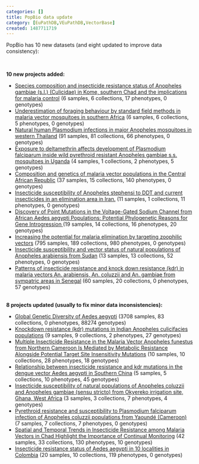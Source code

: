 ```yaml
---
categories: []
title: PopBio data update
category: [EuPathDB,VEuPathDB,VectorBase]
created: 1487711719
---
```

<p>PopBio has 10 new datasets (and eight updated to improve data consistency):</p>
</br>

<strong>10 new projects added:</strong><br/>
<ul>
<li><a href="/popbio/project?id=VBP0000153">Species composition and insecticide resistance status of Anopheles gambiae (s.l.) (Culicidae) in Kome, southern Chad and the implications for malaria control</a> (6 samples, 6 collections, 17 phenotypes, 0 genotypes)</li>
<li><a href="/popbio/project?id=VBP0000158">Underestimation of foraging behaviour by standard field methods in malaria vector mosquitoes in southern Africa</a> (6 samples, 6 collections, 5 phenotypes, 0 genotypes)</li>
<li><a href="/popbio/project?id=VBP0000159">Natural human Plasmodium infections in major Anopheles mosquitoes in western Thailand</a> (91 samples, 81 collections, 66 phenotypes, 0 genotypes)</li>
<li><a href="/popbio/project?id=VBP0000161">Exposure to deltamethrin affects development of Plasmodium falciparum inside wild pyrethroid resistant Anopheles gambiae s.s. mosquitoes in Uganda</a> (4 samples, 1 collections, 2 phenotypes, 5 genotypes)</li>
<li><a href="/popbio/project?id=VBP0000155">Composition and genetics of malaria vector populations in the Central African Republic</a> (37 samples, 15 collections, 140 phenotypes, 0 genotypes)</li>
<li><a href="/popbio/project?id=VBP0000157">Insecticide susceptibility of Anopheles stephensi to DDT and current insecticides in an elimination area in Iran.</a> (11 samples, 1 collections, 11 phenotypes, 0 genotypes)</li>
<li><a href="/popbio/project?id=VBP0000160">Discovery of Point Mutations in the Voltage-Gated Sodium Channel from African Aedes aegypti Populations: Potential Phylogenetic Reasons for Gene Introgression
</a> (19 samples, 14 collections, 16 phenotypes, 20 genotypes)</li>
<li><a href="/popbio/project?id=VBP0000162">Increasing the potential for malaria elimination by targeting zoophilic vectors</a> (795 samples, 189 collections, 980 phenotypes, 0 genotypes)</li>
<li><a href="/popbio/project?id=VBP0000154">Insecticide susceptibility and vector status of natural populations of Anopheles arabiensis from Sudan</a> (13 samples, 13 collections, 52 phenotypes, 0 genotypes)</li>
<li><a href="/popbio/project?id=VBP0000156">Patterns of insecticide resistance and knock down resistance (kdr) in malaria vectors An. arabiensis, An. coluzzii and An. gambiae from sympatric areas in Senegal</a> (60 samples, 20 collections, 0 phenotypes, 57 genotypes)</li>
</ul>

</br>
<strong>8 projects updated (usually to fix minor data inconsistencies):</strong><br/>
<ul>
<li><a href="/popbio/project?id=VBP0000138">Global Genetic Diversity of Aedes aegypti</a> (3708 samples, 83 collections, 0 phenotypes, 88274 genotypes)</li>
<li><a href="/popbio/project?id=VBP0000139">Knockdown resistance (kdr) mutations in
Indian Anopheles culicifacies populations</a> (9 samples, 9 collections, 2 phenotypes, 27 genotypes)</li>
<li><a href="/popbio/project?id=VBP0000151">Multiple Insecticide Resistance in the Malaria Vector Anopheles funestus from Northern Cameroon Is Mediated by Metabolic Resistance Alongside Potential Target Site Insensitivity Mutations</a> (10 samples, 10 collections, 28 phenotypes, 18 genotypes)</li>
<li><a href="/popbio/project?id=VBP0000144">Relationship between insecticide resistance and kdr mutations in the dengue vector Aedes aegypti in Southern China</a> (5 samples, 5 collections, 10 phenotypes, 45 genotypes)</li>
<li><a href="/popbio/project?id=VBP0000149">Insecticide susceptibility of natural populations of Anopheles coluzzii and Anopheles gambiae (sensu stricto) from Okyereko irrigation site, Ghana, West Africa</a> (3 samples, 3 collections, 7 phenotypes, 4 genotypes)</li>
<li><a href="/popbio/project?id=VBP0000143">Pyrethroid resistance and susceptibility to Plasmodium falciparum infection of Anopheles
coluzzii populations from Yaoundé (Cameroon)</a> (7 samples, 7 collections, 7 phenotypes, 0 genotypes)</li>
<li><a href="/popbio/project?id=VBP0000142">Spatial and Temporal Trends in Insecticide Resistance among Malaria Vectors in Chad Highlight the Importance of Continual Monitoring</a> (42 samples, 33 collections, 130 phenotypes, 10 genotypes)</li>
<li><a href="/popbio/project?id=VBP0000127">Insecticide resistance status of Aedes aegypti in 10 localities in Colombia</a> (20 samples, 10 collections, 119 phenotypes, 0 genotypes)</li>
</ul>
